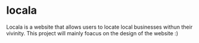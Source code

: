 # locala

Locala is a website that allows users to locate local businesses withun their vivinity. This project will mainly foacus on the design of the website :)
